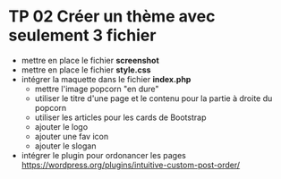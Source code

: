 # TP 02 Créer un thème avec seulement 3 fichier

- mettre en place le fichier **screenshot**
- mettre en place le fichier **style.css**
- intégrer la maquette dans le fichier **index.php**
  - mettre l'image popcorn "en dure"
  - utiliser le titre d'une page et le contenu pour la partie à droite du popcorn
  - utiliser les articles pour les cards de Bootstrap
  - ajouter le logo
  - ajouter une fav icon
  - ajouter le slogan
- intégrer le plugin pour ordonancer les pages
 https://wordpress.org/plugins/intuitive-custom-post-order/